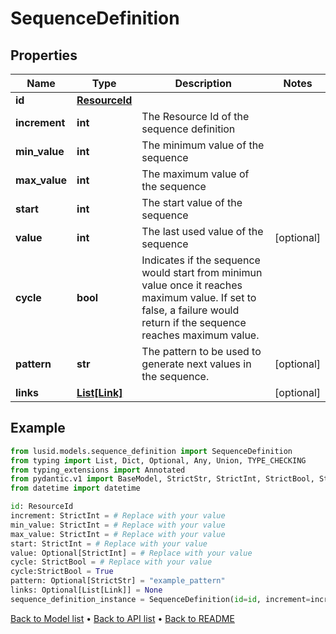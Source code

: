 # SequenceDefinition

## Properties
Name | Type | Description | Notes
------------ | ------------- | ------------- | -------------
**id** | [**ResourceId**](ResourceId.md) |  | 
**increment** | **int** | The Resource Id of the sequence definition | 
**min_value** | **int** | The minimum value of the sequence | 
**max_value** | **int** | The maximum value of the sequence | 
**start** | **int** | The start value of the sequence | 
**value** | **int** | The last used value of the sequence | [optional] 
**cycle** | **bool** | Indicates if the sequence would start from minimun value once it reaches maximum value. If set to false, a failure would return if the sequence reaches maximum value. | 
**pattern** | **str** | The pattern to be used to generate next values in the sequence. | [optional] 
**links** | [**List[Link]**](Link.md) |  | [optional] 
## Example

```python
from lusid.models.sequence_definition import SequenceDefinition
from typing import List, Dict, Optional, Any, Union, TYPE_CHECKING
from typing_extensions import Annotated
from pydantic.v1 import BaseModel, StrictStr, StrictInt, StrictBool, StrictFloat, StrictBytes, Field, validator, ValidationError, conlist, constr
from datetime import datetime

id: ResourceId
increment: StrictInt = # Replace with your value
min_value: StrictInt = # Replace with your value
max_value: StrictInt = # Replace with your value
start: StrictInt = # Replace with your value
value: Optional[StrictInt] = # Replace with your value
cycle: StrictBool = # Replace with your value
cycle:StrictBool = True
pattern: Optional[StrictStr] = "example_pattern"
links: Optional[List[Link]] = None
sequence_definition_instance = SequenceDefinition(id=id, increment=increment, min_value=min_value, max_value=max_value, start=start, value=value, cycle=cycle, pattern=pattern, links=links)

```

[Back to Model list](../README.md#documentation-for-models) &#8226; [Back to API list](../README.md#documentation-for-api-endpoints) &#8226; [Back to README](../README.md)

